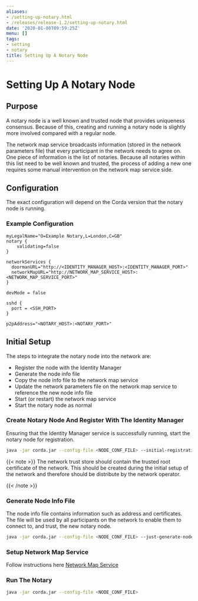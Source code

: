 ```yaml
---
aliases:
- /setting-up-notary.html
- /releases/release-1.2/setting-up-notary.html
date: '2020-01-08T09:59:25Z'
menu: []
tags:
- setting
- notary
title: Setting Up A Notary Node
---
```



# Setting Up A Notary Node


## Purpose

A notary node is a well known and trusted node that provides uniqueness consensus. Because of this, creating and running a notary node is
slightly more involved compared with a regular node.

The network map service broadcasts information (stored in the network parameters file) that every participant in the network needs to
agree on. One piece of information is the list of notaries. Because all notaries within this list need to be well known and trusted,
the process of adding a new one requires some manual intervention on the network map service side.


## Configuration

The exact configuration will depend on the Corda version that the notary node is running.


### Example Configuration

```guess
myLegalName="O=Example Notary,L=London,C=GB"
notary {
    validating=false
}

networkServices {
  doormanURL="http://<IDENTITY_MANAGER_HOST>:<IDENTITY_MANAGER_PORT>"
  networkMapURL="http://NETWORK_MAP_SERVICE_HOST>:<NETWORK_MAP_SERVICE_PORT>"
}

devMode = false

sshd {
  port = <SSH_PORT>
}

p2pAddress="<NOTARY_HOST>:<NOTARY_PORT>"
```


## Initial Setup

The steps to integrate the notary node into the network are:


* Register the node with the Identity Manager
* Generate the node info file
* Copy the node info file to the network map service
* Update the network parameters file on the network map service to reference the new node info file
* Start (or restart) the network map service
* Start the notary node as normal


### Create Notary Node And Register With The Identity Manager

Ensuring that the Identity Manager service is successfully running, start the notary node for registration.

```bash
java -jar corda.jar --config-file <NODE_CONF_FILE> --initial-registration --network-root-truststore-password <TRUST_STORE_PASSWORD> --network-root-truststore <PATH_TO_TRUST_STORE>
```

{{< note >}}
The network trust store should contain the trusted root certificate of the network. This should be created
during the initial setup of the network and therefore should be distribute by the network operator.

{{< /note >}}

### Generate Node Info File

The node info file contains information such as address and certificates. The file will be used by all participants on the network to enable them to
connect to, and trust, the new notary node.

```bash
java -jar corda.jar --config-file <NODE_CONF_FILE> --just-generate-node-info
```


### Setup Network Map Service

Follow instructions here [Network Map Service](network-map.md)


### Run The Notary

```bash
java -jar corda.jar --config-file <NODE_CONF_FILE>
```

